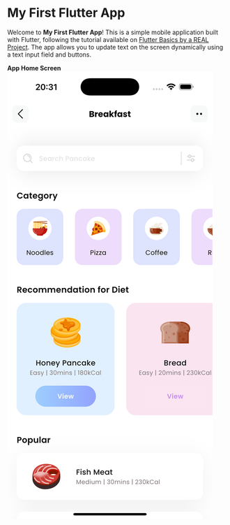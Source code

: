 # My First Flutter App

Welcome to **My First Flutter App**! This is a simple mobile application built with Flutter, following the tutorial available on [Flutter Basics by a REAL Project](https://www.youtube.com/watch?v=D4nhaszNW4o&t=64s). The app allows you to update text on the screen dynamically using a text input field and buttons.

**App Home Screen**  
   ![App Home Screen](/assets/icons/simulator_screenshot_7E8F0ABD-7F84-4998-96A2-A14249D65546.png)

